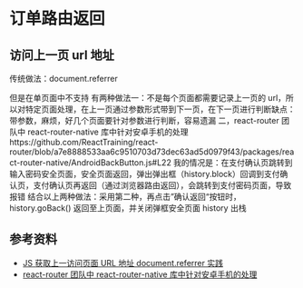 # 订单路由返回

## 访问上一页 url 地址

传统做法：document.referrer

但是在单页面中不支持
有两种做法一：不是每个页面都需要记录上一页的 url，所以对特定页面处理，在上一页通过参数形式带到下一页，在下一页进行判断缺点：带参数，麻烦，好几个页面要针对参数进行判断，容易遗漏
二，react-router 团队中 react-router-native 库中针对安卓手机的处理https://github.com/ReactTraining/react-router/blob/a7e8888533aa6c9510703d73dec63ad5d0979f43/packages/react-router-native/AndroidBackButton.js#L22
我的情况是：在支付确认页跳转到输入密码安全页面，安全页面返回，弹出弹出框（history.block）回调到支付确认页，支付确认页再返回（通过浏览器路由返回），会跳转到支付密码页面，导致报错
结合以上两种做法：采用第二种，再点击”确认返回“按钮时，history.goBack() 返回至上页面，并关闭弹框安全页面 history 出栈

## 参考资料

-   [JS 获取上一访问页面 URL 地址 document.referrer 实践](https://www.zhangxinxu.com/wordpress/2017/02/js-page-url-document-referrer/)
-   [react-router 团队中 react-router-native 库中针对安卓手机的处理](https://github.com/ReactTraining/react-router/blob/a7e8888533aa6c9510703d73dec63ad5d0979f43/packages/react-router-native/AndroidBackButton.js#L22)
